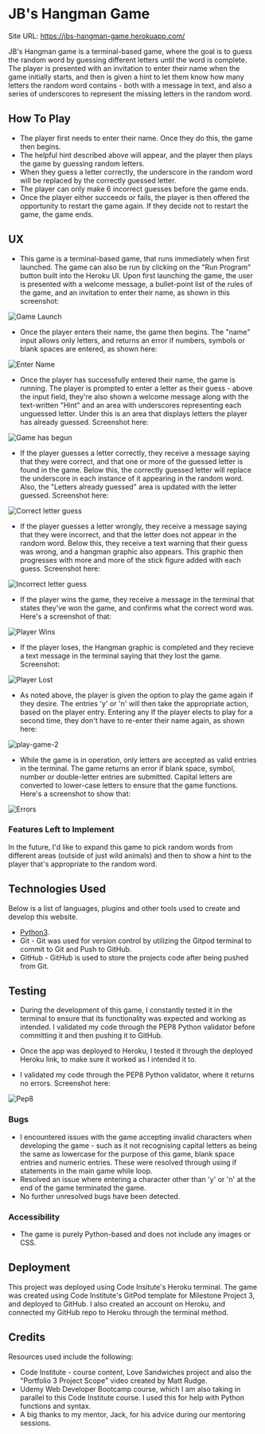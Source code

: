 # JB's Hangman Game

Site URL: https://jbs-hangman-game.herokuapp.com/

JB's Hangman game is a terminal-based game, where the goal is to guess the random word by guessing different letters until the word is complete. The player is presented with an invitation to enter their name when the game initially starts, and then is given a hint to let them know how many letters the random word contains - both with a message in text, and also a series of underscores to represent the missing letters in the random word.

## How To Play

* The player first needs to enter their name. Once they do this, the game then begins. 
* The helpful hint described above will appear, and the player then plays the game by guessing random letters. 
* When they guess a letter correctly, the underscore in the random word will be replaced by the correctly guessed letter.
* The player can only make 6 incorrect guesses before the game ends. 
* Once the player either succeeds or fails, the player is then offered the opportunity to restart the game again. If they decide not to restart the game, the game ends.

## UX

* This game is a terminal-based game, that runs immediately when first launched. The game can also be run by clicking on the "Run Program" button built into the Heroku UI. Upon first launching the game, the user is presented with a welcome message, a bullet-point list of the rules of the game, and an invitation to enter their name, as shown in this screenshot:

![Game Launch](screenshot)

* Once the player enters their name, the game then begins. The "name" input allows only letters, and returns an error if numbers, symbols or blank spaces are entered, as shown here:

![Enter Name](screenshot)

* Once the player has successfully entered their name, the game is running. The player is prompted to enter a letter as their guess - above the input field, they're also shown a welcome message along with the text-written "Hint" and an area with underscores representing each unguessed letter. Under this is an area that displays letters the player has already guessed. Screenshot here:

![Game has begun](screenshot)

* If the player guesses a letter correctly, they receive a message saying that they were correct, and that one or more of the guessed letter is found in the game. Below this, the correctly guessed letter will replace the underscore in each instance of it appearing in the random word. Also, the "Letters already guessed" area is updated with the letter guessed. Screenshot here:

![Correct letter guess](screenshot)

* If the player guesses a letter wrongly, they receive a message saying that they were incorrect, and that the letter does not appear in the random word. Below this, they receive a text warning that their guess was wrong, and a hangman graphic also appears. This graphic then progresses with more and more of the stick figure added with each guess. Screenshot here:

![Incorrect letter guess](screenshot)

* If the player wins the game, they receive a message in the terminal that states they've won the game, and confirms what the correct word was. Here's a screenshot of that:

![Player Wins](screenshot)

* If the player loses, the Hangman graphic is completed and they recieve a text message in the terminal saying that they lost the game. Screenshot:

![Player Lost](screenshot)

* As noted above, the player is given the option to play the game again if they desire. The entries 'y' or 'n' will then take the appropriate action, based on the player entry. Entering any  If the player elects to play for a second time, they don't have to re-enter their name again, as shown here:

![play-game-2](screenshot)

* While the game is in operation, only letters are accepted as valid entries in the terminal. The game returns an error if blank space, symbol, number or double-letter entries are submitted. Capital letters are converted to lower-case letters to ensure that the game functions. Here's a screenshot to show that:

![Errors](screenshot)

### Features Left to Implement

In the future, I'd like to expand this game to pick random words from different areas (outside of just wild animals) and then to show a hint to the player that's appropriate to the random word.

## Technologies Used

Below is a list of languages, plugins and other tools used to create and develop this website. 

* [Python3](https://www.python.org/).
* Git - Git was used for version control by utilizing the Gitpod terminal to commit to Git and Push to GitHub.
* GitHub - GitHub is used to store the projects code after being pushed from Git.

## Testing

* During the development of this game, I constantly tested it in the terminal to ensure that its functionality was expected and working as intended. I validated my code through the PEP8 Python validator before committing it and then pushing it to GitHub.

* Once the app was deployed to Heroku, I tested it through the deployed Heroku link, to make sure it worked as I intended it to.
* I validated my code through the PEP8 Python validator, where it returns no errors. Screenshot here:

![Pep8](screenshot)


### Bugs

* I encountered issues with the game accepting invalid characters when developing the game - such as it not recognising capital letters as being the same as lowercase for the purpose of this game, blank space entries and numeric entries. These were resolved through using if statements in the main game while loop.
* Resolved an issue where entering a character other than 'y' or 'n' at the end of the game terminated the game.
* No further unresolved bugs have been detected.

### Accessibility

* The game is purely Python-based and does not include any images or CSS.

## Deployment

This project was deployed using Code Insitute's Heroku terminal. The game was created using Code Institute's GitPod template for Milestone Project 3, and deployed to GitHub. I also created an account on Heroku, and connected my GitHub repo to Heroku through the terminal method. 

## Credits

Resources used include the following:

* Code Institute - course content, Love Sandwiches project and also the "Portfolio 3 Project Scope" video created by Matt Rudge.
* Udemy Web Developer Bootcamp course, which I am also taking in parallel to this Code Institute course. I used this for help with Python functions and syntax. 
* A big thanks to my mentor, Jack, for his advice during our mentoring sessions.